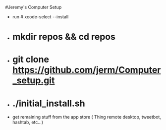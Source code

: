 #Jeremy's Computer Setup

* run  # xcode-select --install
* # mkdir repos && cd repos
* # git clone https://github.com/jerm/Computer_setup.git
* # ./initial_install.sh
* get remaining stuff from the app store ( Thing remote desktop, tweetbot,  hashtab, etc...)


